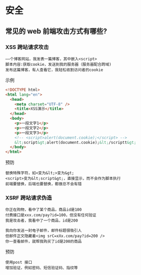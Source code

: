 # 安全

## 常见的 web 前端攻击方式有哪些?

### XSS 跨站请求攻击

```
——个博客网站，我发表一篇博客，其中嵌入<script>
脚本内容:获取cookie，发送到我的服务器（服务器配合跨域)
发布这篇博客，有人查看它，我轻松收割访问者的cookie
```

示例

```html
<!DOCTYPE html>
<html lang="en">
  <head>
    <meta charset="UTF-8" />
    <title>XSS演示</title>
  </head>
  <body>
    <p>一段文字1</p>
    <p>一段文字2</p>
    <p>一段文字3</p>
    <!-- <script>alert(document.cookie);</script> -->
    &lt;script&gt;alert(document.cookie);&lt;/scriptt&gt;
  </body>
</html>
```

预防

```
替换特殊字符，如<变为&lt;>变为&gt;
<script>变为&lt;script&gt;，直接显示，而不会作为脚本执行
前端要替换，后端也要替换，都做总不会有错
```

### XSRF 跨站请求伪造

```
你正在购物，看中了某个商品，商品id是100
付费接口是xxx.com/pay?id=100，但没有任何验证
我是攻击者，我看中了一个商品，id是200

我向你发送一封电子邮件，邮件标题很吸引人
但邮件正文隐藏着<img srC=xXx.com/pay?id=200 />
你一查看邮件，就帮我购买了id是200的商品
```

预防

```
使用post 接口
增加验证，例如密码、短信验证码、指纹等
```